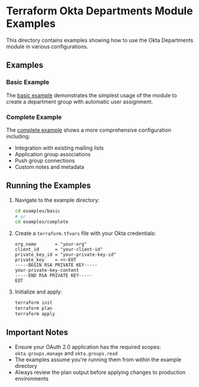 # Terraform Okta Departments Module Examples

This directory contains examples showing how to use the Okta Departments module in various configurations.

## Examples

### Basic Example

The [basic example](./basic) demonstrates the simplest usage of the module to create a department group with automatic user assignment.

### Complete Example

The [complete example](./complete) shows a more comprehensive configuration including:
- Integration with existing mailing lists
- Application group associations
- Push group connections
- Custom notes and metadata

## Running the Examples

1. Navigate to the example directory:
   ```bash
   cd examples/basic
   # or
   cd examples/complete
   ```

2. Create a `terraform.tfvars` file with your Okta credentials:
   ```hcl
   org_name       = "your-org"
   client_id      = "your-client-id"
   private_key_id = "your-private-key-id"
   private_key    = <<-EOT
   -----BEGIN RSA PRIVATE KEY-----
   your-private-key-content
   -----END RSA PRIVATE KEY-----
   EOT
   ```

3. Initialize and apply:
   ```bash
   terraform init
   terraform plan
   terraform apply
   ```

## Important Notes

- Ensure your OAuth 2.0 application has the required scopes: `okta.groups.manage` and `okta.groups.read`
- The examples assume you're running them from within the example directory
- Always review the plan output before applying changes to production environments